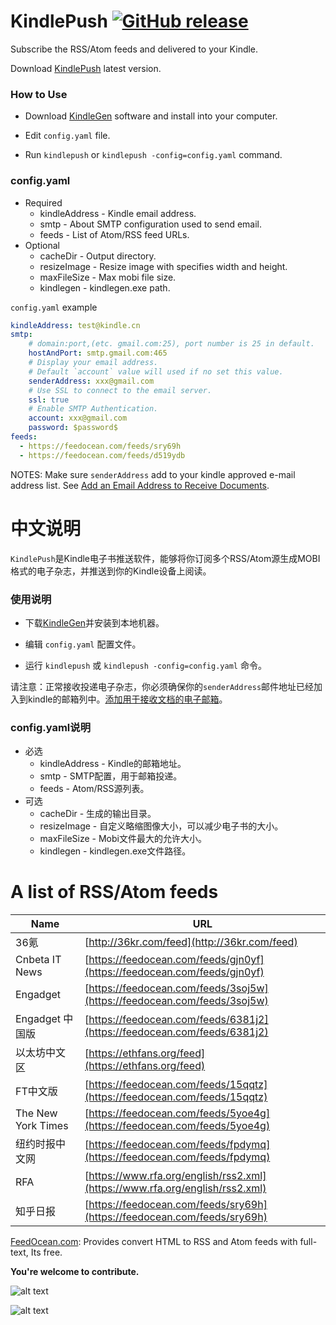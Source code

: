 KindlePush [![GitHub release](https://img.shields.io/github/release/zhengchun/kindlepush.svg)](https://GitHub.com/zhengchun/kindlepush/releases/)
===
Subscribe the RSS/Atom feeds and delivered to your Kindle.

Download [KindlePush](https://github.com/zhengchun/kindlepush/releases) latest version.

### How to Use

- Download [KindleGen](https://www.amazon.com/gp/feature.html?docId=1000765211) software and install into your computer.

- Edit `config.yaml` file.

- Run `kindlepush` or `kindlepush -config=config.yaml` command.

### config.yaml

- Required
    * kindleAddress - Kindle email address.
    * smtp - About SMTP configuration used to send email. 
    * feeds - List of Atom/RSS feed URLs.
- Optional
    * cacheDir - Output directory.
    * resizeImage - Resize image with specifies width and height.
    * maxFileSize - Max mobi file size.
    * kindlegen - kindlegen.exe path.


`config.yaml` example

```yaml
kindleAddress: test@kindle.cn
smtp:
    # domain:port,(etc. gmail.com:25), port number is 25 in default.
    hostAndPort: smtp.gmail.com:465
    # Display your email address.
    # Default `account` value will used if no set this value.
    senderAddress: xxx@gmail.com
    # Use SSL to connect to the email server.
    ssl: true
    # Enable SMTP Authentication.
    account: xxx@gmail.com
    password: $password$
feeds:
  - https://feedocean.com/feeds/sry69h
  - https://feedocean.com/feeds/d519ydb
```

NOTES: Make sure `senderAddress` add to your kindle approved e-mail address list. See [Add an Email Address to Receive Documents](https://www.amazon.com/gp/help/customer/display.html?nodeId=201974240).

中文说明
===

`KindlePush`是Kindle电子书推送软件，能够将你订阅多个RSS/Atom源生成MOBI格式的电子杂志，并推送到你的Kindle设备上阅读。

### 使用说明

- 下载[KindleGen](https://www.amazon.com/gp/feature.html?docId=1000765211)并安装到本地机器。

- 编辑 `config.yaml` 配置文件。

- 运行 `kindlepush` 或 `kindlepush -config=config.yaml` 命令。

请注意：正常接收投递电子杂志，你必须确保你的`senderAddress`邮件地址已经加入到kindle的邮箱列中。[添加用于接收文档的电子邮箱](https://www.amazon.cn/gp/help/customer/display.html?nodeId=201974240)。

### config.yaml说明

- 必选
    * kindleAddress - Kindle的邮箱地址。
    * smtp - SMTP配置，用于邮箱投递。
    * feeds - Atom/RSS源列表。
- 可选
    * cacheDir - 生成的输出目录。
    * resizeImage - 自定义略缩图像大小，可以减少电子书的大小。
    * maxFileSize - Mobi文件最大的允许大小。
    * kindlegen - kindlegen.exe文件路径。

A list of RSS/Atom feeds
===

|Name |URL |
|--------------------------|----------------|
|36氪 | [http://36kr.com/feed](http://36kr.com/feed)|
|Cnbeta IT News | [https://feedocean.com/feeds/gjn0yf](https://feedocean.com/feeds/gjn0yf)|
|Engadget | [https://feedocean.com/feeds/3soj5w](https://feedocean.com/feeds/3soj5w)|
|Engadget 中国版 | [https://feedocean.com/feeds/6381j2](https://feedocean.com/feeds/6381j2)|
|以太坊中文区 | [https://ethfans.org/feed](https://ethfans.org/feed) |
|FT中文版 | [https://feedocean.com/feeds/15qqtz](https://feedocean.com/feeds/15qqtz)|
|The New York Times | [https://feedocean.com/feeds/5yoe4g](https://feedocean.com/feeds/5yoe4g)|
|纽约时报中文网 | [https://feedocean.com/feeds/fpdymq](https://feedocean.com/feeds/fpdymq)|
|RFA | [https://www.rfa.org/english/rss2.xml](https://www.rfa.org/english/rss2.xml)|
|知乎日报 | [https://feedocean.com/feeds/sry69h](https://feedocean.com/feeds/sry69h)|

[FeedOcean.com](https://feedocean.com): Provides convert HTML to RSS and Atom feeds with full-text, Its free.

**You're welcome to contribute.**

![alt text](https://github.com/zhengchun/kindlepush/blob/master/docs/001.png)

![alt text](https://github.com/zhengchun/kindlepush/blob/master/docs/002.png)
